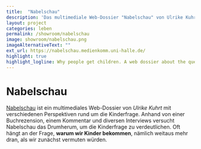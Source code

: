 ```yaml
---
title:  "Nabelschau"
description: 'Das multimediale Web-Dossier "Nabelschau" von Ulrike Kuhrt geht der Frage auf den Grund, warum wir Kinder bekommen.'
layout: project
categories: leben
permalink: /showroom/nabelschau
image: showroom/nabelschau.png
imageAlternativeText: ""
ext_url: https://nabelschau.medienkomm.uni-halle.de/
highlight: true
highlight_logline: Why people get children. A web dossier about the question of children
---
```


# Nabelschau

[Nabelschau](https://nabelschau.medienkomm.uni-halle.de/) ist ein multimediales Web-Dossier von _Ulrike Kuhrt_ mit verschiedenen Perspektiven rund um die Kinderfrage. Anhand von einer Buchrezension, einem Kommentar und diversen Interviews versucht Nabelschau das Drumherum, um die Kinderfrage zu verdeutlichen. Oft hängt an der Frage, **warum wir Kinder bekommen**, nämlich weitaus mehr dran, als wir zunächst vermuten würden.
